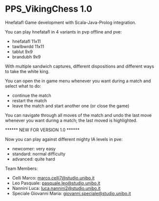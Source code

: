 # PPS_VikingChess 1.0
Hnefatafl Game development with Scala-Java-Prolog integration.

You can play hnefatafl in 4 variants in pvp offline and pve:

- hnefatafl 11x11
- tawlbwrdd 11x11
- tablut 9x9
- brandubh 9x9

With multiple sandwich captures, different dispositions and different ways to take the white king.

You can open the in game menu whenever you want during a match and select what to do:
- continue the match
- restart the match
- leave the match and start another one (or close the game)

You can navigate through all moves of the match and undo the last move whenever you want during a match; the last moved is highlighted.

****** NEW FOR VERSION 1.0 ******

Now you can play against different mighty IA levels in pve:
- newcomer: very easy
- standard: normal difficulty
- advanced: quite hard

Team Members:
- Celli Marco: marco.celli7@studio.unibo.it
- Leo Pasquale: pasquale.leo@studio.unibo.it
- Nannini Luca: luca.nannini2@studio.unibo.it
- Speciale Giovanni Maria: giovanni.speciale@studio.unibo.it
